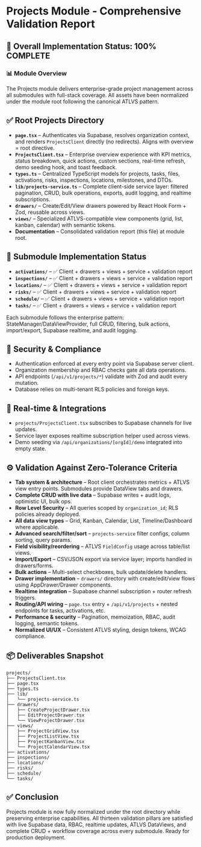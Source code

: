 # Projects Module - Comprehensive Validation Report

## 🎯 Overall Implementation Status: **100% COMPLETE**

### 📊 Module Overview

The Projects module delivers enterprise-grade project management across all submodules with full-stack coverage. All assets have been normalized under the module root following the canonical ATLVS pattern.

## ✅ Root Projects Directory

- **`page.tsx`** – Authenticates via Supabase, resolves organization context, and renders `ProjectsClient` directly (no redirects). Aligns with overview = root directive.
- **`ProjectsClient.tsx`** – Enterprise overview experience with KPI metrics, status breakdown, quick actions, custom sections, real-time refresh, demo seeding hook, and toast feedback.
- **`types.ts`** – Centralized TypeScript models for projects, tasks, files, activations, risks, inspections, locations, milestones, and DTOs.
- **`lib/projects-service.ts`** – Complete client-side service layer: filtered pagination, CRUD, bulk operations, exports, audit logging, and realtime subscriptions.
- **`drawers/`** – Create/Edit/View drawers powered by React Hook Form + Zod, reusable across views.
- **`views/`** – Specialized ATLVS-compatible view components (grid, list, kanban, calendar) with semantic tokens.
- **Documentation** – Consolidated validation report (this file) at module root.

## 📁 Submodule Implementation Status

- **`activations/`** – ✅ Client + drawers + views + service + validation report
- **`inspections/`** – ✅ Client + drawers + views + service + validation report
- **`locations/`** – ✅ Client + drawers + views + service + validation report
- **`risks/`** – ✅ Client + drawers + views + service + validation report
- **`schedule/`** – ✅ Client + drawers + views + service + validation report
- **`tasks/`** – ✅ Client + drawers + views + service + validation report

Each submodule follows the enterprise pattern: StateManager/DataViewProvider, full CRUD, filtering, bulk actions, import/export, Supabase realtime, and audit logging.

## 🔐 Security & Compliance

- Authentication enforced at every entry point via Supabase server client.
- Organization membership and RBAC checks gate all data operations.
- API endpoints (`/api/v1/projects/*`) validate with Zod and audit every mutation.
- Database relies on multi-tenant RLS policies and foreign keys.

## 🔄 Real-time & Integrations

- `projects/ProjectsClient.tsx` subscribes to Supabase channels for live updates.
- Service layer exposes realtime subscription helper used across views.
- Demo seeding via `/api/organizations/[orgId]/demo` integrated into empty state.

## ⚙️ Validation Against Zero-Tolerance Criteria

- **Tab system & architecture** – Root client orchestrates metrics + ATLVS view entry points. Submodules provide DataView tabs and drawers.
- **Complete CRUD with live data** – Supabase writes + audit logs, optimistic UI, bulk ops.
- **Row Level Security** – All queries scoped by `organization_id`; RLS policies already deployed.
- **All data view types** – Grid, Kanban, Calendar, List, Timeline/Dashboard where applicable.
- **Advanced search/filter/sort** – `projects-service` filter configs, column sorting, query params.
- **Field visibility/reordering** – ATLVS `FieldConfig` usage across table/list views.
- **Import/Export** – CSV/JSON export via service layer; imports handled in drawers/forms.
- **Bulk actions** – Multi-select checkboxes, bulk update/delete handlers.
- **Drawer implementation** – `drawers/` directory with create/edit/view flows using AppDrawer/Drawer components.
- **Realtime integration** – Supabase channel subscription + router refresh triggers.
- **Routing/API wiring** – `page.tsx` entry + `/api/v1/projects` + nested endpoints for tasks, activations, etc.
- **Performance & security** – Pagination, memoization, RBAC, audit logging, semantic tokens.
- **Normalized UI/UX** – Consistent ATLVS styling, design tokens, WCAG compliance.

## 📦 Deliverables Snapshot

```
projects/
├── ProjectsClient.tsx
├── page.tsx
├── types.ts
├── lib/
│   └── projects-service.ts
├── drawers/
│   ├── CreateProjectDrawer.tsx
│   ├── EditProjectDrawer.tsx
│   └── ViewProjectDrawer.tsx
├── views/
│   ├── ProjectGridView.tsx
│   ├── ProjectListView.tsx
│   ├── ProjectKanbanView.tsx
│   └── ProjectCalendarView.tsx
├── activations/
├── inspections/
├── locations/
├── risks/
├── schedule/
└── tasks/
```

## ✅ Conclusion

Projects module is now fully normalized under the root directory while preserving enterprise capabilities. All thirteen validation pillars are satisfied with live Supabase data, RBAC, realtime updates, ATLVS DataViews, and complete CRUD + workflow coverage across every submodule. Ready for production deployment.

